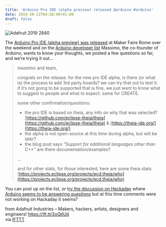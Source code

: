 ```yaml
---
title: 'Arduino Pro IDE (alpha preview) released @arduino #arduino'
date: 2019-10-22T04:58:00+01:00
draft: false
---
```


![Adafruit 2019 2840](https://cdn-blog.adafruit.com/uploads/2019/10/adafruit_2019_2840.jpg)

The [Arduino Pro IDE (alpha preview) was released](https://blog.arduino.cc/2019/10/18/arduino-pro-ide-alpha-preview-with-advanced-features/) at Maker Faire Rome over the weekend and on the [Arduino developer list](https://groups.google.com/a/arduino.cc/forum/#!topic/developers/VlznDFDoaCE) Massimo, the co-founder of Arduino, wants to know your thoughts, we posted a few questions so far, and we’re trying it out…

> massimo and team,
> 
> congrats on the release. for the new pro IDE alpha, is there (or what is) the process to add 3rd party boards? we can try that out to test it. if it’s not going to be supported that is fine, we just want to know what to suggest to people and what to expect. same for CREATE.
> 
> some other confirmation/questions:
> 
> *   the pro IDE is based on theia, any info on why that was selected? [https://github.com/eclipse-theia/theia](https://github.com/eclipse-theia/theia) & [https://theia-ide.org/](https://theia-ide.org/)
> *   the alpha is not open-source at this time during alpha, but will be later?
> *   the blog post says _“Support for additional languages other than C++”_ are there documentation/examples?
> 
> …
> 
> and for other stats, for those interested, here are some theia stats: [https://projects.eclipse.org/projects/ecd.theia/who](https://projects.eclipse.org/projects/ecd.theia/who)

You can post up on the list, or t[ry the discussion on Hackaday](https://hackaday.com/2019/10/21/the-arduino-ide-finally-grows-up/) where [Arduino seems to be answering questions](https://hackaday.com/2019/10/21/the-arduino-ide-finally-grows-up/#comment-6188739) but at this time comments were not working on Hackaday it seems?

  
  
from Adafruit Industries – Makers, hackers, artists, designers and engineers! https://ift.tt/2oQtlUd  
via [IFTTT](https://ifttt.com/?ref=da&site=blogger)